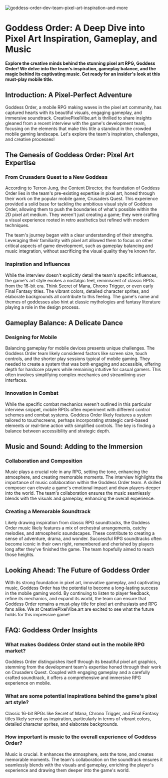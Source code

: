 ![goddess-order-dev-team-pixel-art-inspiration-and-more](https://images.pexels.com/photos/32739887/pexels-photo-32739887.jpeg?auto=compress&cs=tinysrgb&fit=crop&h=627&w=1200)

# Goddess Order: A Deep Dive into Pixel Art Inspiration, Gameplay, and Music

**Explore the creative minds behind the stunning pixel art RPG, Goddess Order! We delve into the team's inspiration, gameplay balance, and the magic behind its captivating music. Get ready for an insider's look at this must-play mobile title.**

## Introduction: A Pixel-Perfect Adventure

Goddess Order, a mobile RPG making waves in the pixel art community, has captured hearts with its beautiful visuals, engaging gameplay, and immersive soundtrack. CreativePixelVibe.art is thrilled to share insights gleaned from a recent interview with the game's development team, focusing on the elements that make this title a standout in the crowded mobile gaming landscape. Let's explore the team's inspiration, challenges, and creative processes!

## The Genesis of Goddess Order: Pixel Art Expertise

### From Crusaders Quest to a New Goddess

According to Terron Jung, the Content Director, the foundation of Goddess Order lies in the team's pre-existing expertise in pixel art, honed through their work on the popular mobile game, Crusaders Quest. This experience provided a solid base for tackling the ambitious visual style of Goddess Order, allowing them to push the boundaries of what's possible within the 2D pixel art medium. They weren't just creating a game; they were crafting a visual experience rooted in retro aesthetics but refined with modern techniques.

The team's journey began with a clear understanding of their strengths. Leveraging their familiarity with pixel art allowed them to focus on other critical aspects of game development, such as gameplay balancing and music integration, without sacrificing the visual quality they're known for.

### Inspiration and Influences

While the interview doesn't explicitly detail the team's specific influences, the game's art style evokes a nostalgic feel, reminiscent of classic RPGs from the 16-bit era. Think Secret of Mana, Chrono Trigger, or even early Final Fantasy titles. The vibrant colors, detailed character sprites, and elaborate backgrounds all contribute to this feeling. The game's name and themes of goddesses also hint at classic mythologies and fantasy literature playing a role in the design process. 

## Gameplay Balance: A Delicate Dance

### Designing for Mobile

Balancing gameplay for mobile devices presents unique challenges. The Goddess Order team likely considered factors like screen size, touch controls, and the shorter play sessions typical of mobile gaming. They needed to create a system that was both engaging and accessible, offering depth for hardcore players while remaining intuitive for casual gamers. This often involves simplifying complex mechanics and streamlining user interfaces.

### Innovation in Combat

While the specific combat mechanics weren't outlined in this particular interview snippet, mobile RPGs often experiment with different control schemes and combat systems. Goddess Order likely features a system tailored to touchscreens, perhaps incorporating strategic card-based elements or real-time action with simplified controls. The key is finding a balance between accessibility and strategic depth.

## Music and Sound: Adding to the Immersion

### Collaboration and Composition

Music plays a crucial role in any RPG, setting the tone, enhancing the atmosphere, and creating memorable moments. The interview highlights the importance of music collaboration within the Goddess Order team. A skilled composer can elevate a game's emotional impact and draw players deeper into the world. The team's collaboration ensures the music seamlessly blends with the visuals and gameplay, enhancing the overall experience.

### Creating a Memorable Soundtrack

Likely drawing inspiration from classic RPG soundtracks, the Goddess Order music likely features a mix of orchestral arrangements, catchy melodies, and atmospheric soundscapes. These contribute to creating a sense of adventure, drama, and wonder. Successful RPG soundtracks often become iconic in their own right, remembered and cherished by players long after they've finished the game. The team hopefully aimed to reach those heights.

## Looking Ahead: The Future of Goddess Order

With its strong foundation in pixel art, innovative gameplay, and captivating music, Goddess Order has the potential to become a long-lasting success in the mobile gaming world. By continuing to listen to player feedback, refine its mechanics, and expand its world, the team can ensure that Goddess Order remains a must-play title for pixel art enthusiasts and RPG fans alike. We at CreativePixelVibe.art are excited to see what the future holds for this impressive game!

## FAQ: Goddess Order Insights

### What makes Goddess Order stand out in the mobile RPG market?

Goddess Order distinguishes itself through its beautiful pixel art graphics, stemming from the development team's expertise honed through their work on Crusaders Quest. Coupled with engaging gameplay and a carefully crafted soundtrack, it offers a comprehensive and immersive RPG experience on mobile.

### What are some potential inspirations behind the game's pixel art style?

Classic 16-bit RPGs like Secret of Mana, Chrono Trigger, and Final Fantasy titles likely served as inspiration, particularly in terms of vibrant colors, detailed character sprites, and elaborate backgrounds.

### How important is music to the overall experience of Goddess Order?

Music is crucial. It enhances the atmosphere, sets the tone, and creates memorable moments. The team's collaboration on the soundtrack ensures it seamlessly blends with the visuals and gameplay, enriching the player's experience and drawing them deeper into the game's world.
